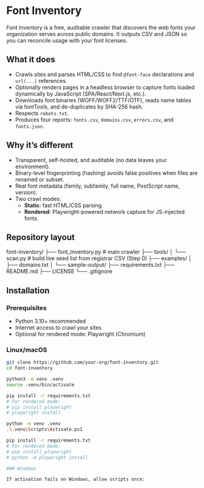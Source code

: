 # Font Inventory

Font Inventory is a free, auditable crawler that discovers the web fonts your organization serves across public domains. It outputs CSV and JSON so you can reconcile usage with your font licenses.

## What it does

- Crawls sites and parses HTML/CSS to find `@font-face` declarations and `url(...)` references.
- Optionally renders pages in a headless browser to capture fonts loaded dynamically by JavaScript (SPA/React/Next.js, etc.).
- Downloads font binaries (WOFF/WOFF2/TTF/OTF), reads name tables via fontTools, and de-duplicates by SHA-256 hash.
- Respects `robots.txt`.
- Produces four reports: `fonts.csv`, `domains.csv`, `errors.csv`, and `fonts.json`.

## Why it’s different

- Transparent, self-hosted, and auditable (no data leaves your environment).
- Binary-level fingerprinting (hashing) avoids false positives when files are renamed or subset.
- Real font metadata (family, subfamily, full name, PostScript name, version).
- Two crawl modes:
  - **Static**: fast HTML/CSS parsing.
  - **Rendered**: Playwright-powered network capture for JS-injected fonts.

## Repository layout

font-inventory/
├── font_inventory.py # main crawler
├── tools/
│ └── scan.py # build live seed list from registrar CSV (Step 0)
├── examples/
│ ├── domains.txt
│ └── sample-output/
├── requirements.txt
├── README.md
├── LICENSE
└── .gitignore

## Installation

### Prerequisites

- Python 3.10+ recommended
- Internet access to crawl your sites
- Optional for rendered mode: Playwright (Chromium)

### Linux/macOS

```bash
git clone https://github.com/your-org/font-inventory.git
cd font-inventory

python3 -m venv .venv
source .venv/bin/activate

pip install -r requirements.txt
# For rendered mode:
# pip install playwright
# playwright install

python -m venv .venv
.\.venv\Scripts\Activate.ps1

pip install -r requirements.txt
# For rendered mode:
# pip install playwright
# python -m playwright install

### Windows

If activation fails on Windows, allow scripts once: